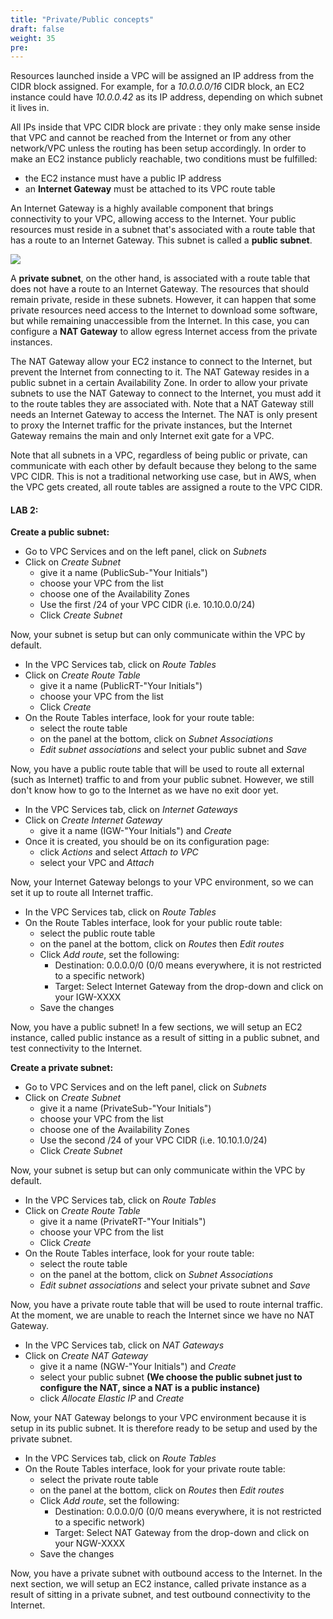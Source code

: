 ```yaml
---
title: "Private/Public concepts"
draft: false
weight: 35
pre: 
---
```


Resources launched inside a VPC will be assigned an IP address from the CIDR block assigned. For example, for a _10.0.0.0/16_ CIDR block, an EC2 instance could have _10.0.0.42_ as its IP address, depending on which subnet it lives in.

All IPs inside that VPC CIDR block are private : they only make sense inside that VPC and cannot be reached from the Internet or from any other network/VPC unless the routing has been setup accordingly. 
In order to make an EC2 instance publicly reachable, two conditions must be fulfilled: 
- the EC2 instance must have a public IP address
- an **Internet Gateway** must be attached to its VPC route table

An Internet Gateway is a highly available component that brings connectivity to your VPC, allowing access to the Internet. Your public resources must reside in a subnet that's associated with a route table that has a route to an Internet Gateway. This subnet is called a **public subnet**. 

<img src='/images/nat-gateway-diagram.png'>

A **private subnet**, on the other hand, is associated with a route table that does not have a route to an Internet Gateway. The resources that should remain private, reside in these subnets. 
However, it can happen that some private resources need access to the Internet to download some software, but while remaining unaccessible from the Internet. In this case, you can configure a **NAT Gateway** to allow egress Internet access from the private instances.

The NAT Gateway allow your EC2 instance to connect to the Internet, but prevent the Internet from connecting to it. The NAT Gateway resides in a public subnet in a certain Availability Zone. In order to allow your private subnets to use the NAT Gateway to connect to the Internet, you must add it to the route tables they are associated with.
Note that a NAT Gateway still needs an Internet Gateway to access the Internet. The NAT is only present to proxy the Internet traffic for the private instances, but the Internet Gateway remains the main and only Internet exit gate for a VPC.

Note that all subnets in a VPC, regardless of being public or private, can communicate with each other by default because they belong to the same VPC CIDR. This is not a traditional networking use case, but in AWS, when the VPC gets created, all route tables are assigned a route to the VPC CIDR.


<h4>LAB 2:</h4>

**Create a public subnet:**

- Go to VPC Services and on the left panel, click on *Subnets*
- Click on *Create Subnet*
    + give it a name (PublicSub-"Your Initials")
    + choose your VPC from the list
    + choose one of the Availability Zones
    + Use the first /24 of your VPC CIDR (i.e. 10.10.0.0/24)
    + Click *Create Subnet*

Now, your subnet is setup but can only communicate within the VPC by default.

- In the VPC Services tab, click on *Route Tables*
- Click on *Create Route Table*
    + give it a name (PublicRT-"Your Initials")
    + choose your VPC from the list
    + Click *Create*
- On the Route Tables interface, look for your route table:
    + select the route table
    + on the panel at the bottom, click on *Subnet Associations*
    + *Edit subnet associations* and select your public subnet and *Save*

Now, you have a public route table that will be used to route all external (such as Internet) traffic to and from your public subnet. However, we still don't know how to go to the Internet as we have no exit door yet.

- In the VPC Services tab, click on *Internet Gateways*
- Click on *Create Internet Gateway*
    + give it a name (IGW-"Your Initials") and *Create*
- Once it is created, you should be on its configuration page:
    + click *Actions* and select *Attach to VPC*
    + select your VPC and *Attach*

Now, your Internet Gateway belongs to your VPC environment, so we can set it up to route all Internet traffic.

- In the VPC Services tab, click on *Route Tables*
- On the Route Tables interface, look for your public route table:
    + select the public route table
    + on the panel at the bottom, click on *Routes* then *Edit routes* 
    + Click *Add route*, set the following:
        * Destination: 0.0.0.0/0   (0/0 means everywhere, it is not restricted to a specific network)
        * Target: Select Internet Gateway from the drop-down and click on your IGW-XXXX
    + Save the changes

Now, you have a public subnet! In a few sections, we will setup an EC2 instance, called public instance as a result of sitting in a public subnet, and test connectivity to the Internet. 


**Create a private subnet:**

- Go to VPC Services and on the left panel, click on *Subnets*
- Click on *Create Subnet*
    + give it a name (PrivateSub-"Your Initials")
    + choose your VPC from the list
    + choose one of the Availability Zones
    + Use the second /24 of your VPC CIDR (i.e. 10.10.1.0/24)
    + Click *Create Subnet*

Now, your subnet is setup but can only communicate within the VPC by default.

- In the VPC Services tab, click on *Route Tables*
- Click on *Create Route Table*
    + give it a name (PrivateRT-"Your Initials")
    + choose your VPC from the list
    + Click *Create*
- On the Route Tables interface, look for your route table:
    + select the route table
    + on the panel at the bottom, click on *Subnet Associations*
    + *Edit subnet associations* and select your private subnet and *Save*

Now, you have a private route table that will be used to route internal traffic. At the moment, we are unable to reach the Internet since we have no NAT Gateway.

- In the VPC Services tab, click on *NAT Gateways*
- Click on *Create NAT Gateway*
    + give it a name (NGW-"Your Initials") and *Create*
    + select your public subnet  **(We choose the public subnet just to configure the NAT, since a NAT is a public instance)**
    + click *Allocate Elastic IP* and *Create*

Now, your NAT Gateway belongs to your VPC environment because it is setup in its public subnet. It is therefore ready to be setup and used by the private subnet.

- In the VPC Services tab, click on *Route Tables*
- On the Route Tables interface, look for your private route table:
    + select the private route table
    + on the panel at the bottom, click on *Routes* then *Edit routes* 
    + Click *Add route*, set the following:
        * Destination: 0.0.0.0/0   (0/0 means everywhere, it is not restricted to a specific network)
        * Target: Select NAT Gateway from the drop-down and click on your NGW-XXXX
    + Save the changes

Now, you have a private subnet with outbound access to the Internet. In the next section, we will setup an EC2 instance, called private instance as a result of sitting in a private subnet, and test outbound connectivity to the Internet. 